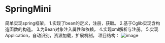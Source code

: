 # SpringMini
简单实现spring框架。
1.实现了bean的定义，注册，获取。
2.基于Cglib实现含构造函数的构造。
3.为Bean对象注入属性和依赖。
4.实现xml解析与注册。
5.实现Application，自动识别，资源加载，扩展机制。
项目结构：
![image](https://user-images.githubusercontent.com/56199250/134641571-32d46fce-a538-4787-9398-08cf2a6170eb.png)


